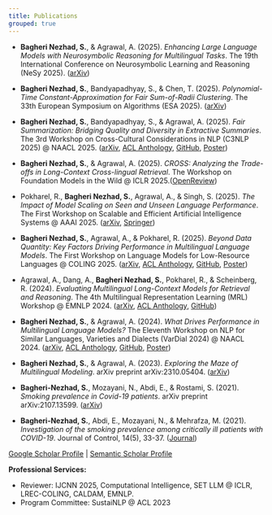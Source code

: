 ```yaml
---
title: Publications
grouped: true
---
```

- **Bagheri Nezhad, S.**, & Agrawal, A. (2025). *Enhancing Large Language Models with Neurosymbolic Reasoning for Multilingual Tasks*. The 19th International Conference on Neurosymbolic Learning and Reasoning (NeSy 2025). ([arXiv](https://arxiv.org/pdf/2506.02483))

- **Bagheri Nezhad, S.**, Bandyapadhyay, S., & Chen, T. (2025). *Polynomial-Time Constant-Approximation for Fair Sum-of-Radii Clustering*. The 33th European Symposium on Algorithms (ESA 2025). ([arXiv](https://arxiv.org/pdf/2504.14683))

- **Bagheri Nezhad, S.**, Bandyapadhyay, S., & Agrawal, A. (2025). *Fair Summarization: Bridging Quality and Diversity in Extractive Summaries*. The 3rd Workshop on Cross-Cultural Considerations in NLP (C3NLP 2025) @ NAACL 2025. ([arXiv](https://arxiv.org/pdf/2411.07521), [ACL Anthology](https://aclanthology.org/2025.c3nlp-1.3/), [GitHub](https://github.com/PortNLP/FairEXTSummarizer), [Poster](assets/docs/Poster-FairSummarization-AFME2024.pdf))

- **Bagheri Nezhad, S.**, & Agrawal, A. (2025). *CROSS: Analyzing the Trade-offs in Long-Context Cross-lingual Retrieval*. The Workshop on Foundation Models in the Wild @ ICLR 2025.([OpenReview](https://openreview.net/forum?id=sOXznQZgnM))

- Pokharel, R., **Bagheri Nezhad, S.**, Agrawal, A., & Singh, S. (2025). *The Impact of Model Scaling on Seen and Unseen Language Performance*. The First Workshop on Scalable and Efficient Artificial Intelligence Systems @ AAAI 2025. ([arXiv](https://arxiv.org/pdf/2501.05629), [Springer](https://link.springer.com/chapter/10.1007/978-981-96-8912-5_13))

- **Bagheri Nezhad, S.**, Agrawal, A., & Pokharel, R. (2025). *Beyond Data Quantity: Key Factors Driving Performance in Multilingual Language Models*. The First Workshop on Language Models for Low-Resource Languages @ COLING 2025. ([arXiv](https://arxiv.org/pdf/2412.12500), [ACL Anthology](https://aclanthology.org/2025.loreslm-1.18/), [GitHub](https://github.com/PortNLP/SHAP-MLLM-Analysis), [Poster](assets/docs/Poster-BeyondDataQuantity-LoResLM.pdf))

- Agrawal, A., Dang, A., **Bagheri Nezhad, S.**, Pokharel, R., & Scheinberg, R. (2024). *Evaluating Multilingual Long-Context Models for Retrieval and Reasoning*. The 4th Multilingual Representation Learning (MRL) Workshop @ EMNLP 2024. ([arXiv](https://arxiv.org/pdf/2409.18006), [ACL Anthology](https://aclanthology.org/2024.mrl-1.18/), [GitHub](https://github.com/PortNLP/mLongRR))

- **Bagheri Nezhad, S.**, & Agrawal, A. (2024). *What Drives Performance in Multilingual Language Models?* The Eleventh Workshop on NLP for Similar Languages, Varieties and Dialects (VarDial 2024) @ NAACL 2024. ([arXiv](https://arxiv.org/pdf/2404.19159), [ACL Anthology](https://aclanthology.org/2024.vardial-1.2/), [GitHub](https://github.com/PortNLP/MLLMs_performance), [Poster](assets/docs/Poster-WhatDrives-Vardial2024.pdf))

- **Bagheri Nezhad, S.**, & Agrawal, A. (2023). *Exploring the Maze of Multilingual Modeling*. arXiv preprint arXiv:2310.05404. ([arXiv](https://arxiv.org/pdf/2310.05404))

- **Bagheri-Nezhad, S.**, Mozayani, N., Abdi, E., & Rostami, S. (2021). *Smoking prevalence in Covid-19 patients*. arXiv preprint arXiv:2107.13599. ([arXiv](https://arxiv.org/pdf/2107.13599))

- **Bagheri-Nezhad, S.**, Abdi, E., Mozayani, N., & Mehrafza, M. (2021). *Investigation of the smoking prevalence among critically ill patients with COVID-19*. Journal of Control, 14(5), 33-37. ([Journal](https://joc.kntu.ac.ir/article-1-816-en.pdf))

[Google Scholar Profile](https://scholar.google.com/citations?user=EuHJq20AAAAJ&hl=en) | [Semantic Scholar Profile](https://www.semanticscholar.org/author/Sina-Bagheri-Nezhad/2257000051)

**Professional Services:**
- Reviewer: IJCNN 2025, Computational Intelligence, SET LLM @ ICLR, LREC-COLING, CALDAM, EMNLP.
- Program Committee: SustaiNLP @ ACL 2023